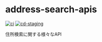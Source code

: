 # address-search-apis

[![ci](https://github.com/nekochans/address-search-apis/actions/workflows/ci.yml/badge.svg)](https://github.com/nekochans/address-search-apis/actions/workflows/ci.yml)
[![cd-staging](https://github.com/nekochans/address-search-apis/actions/workflows/cd-staging.yml/badge.svg)](https://github.com/nekochans/address-search-apis/actions/workflows/cd-staging.yml)

住所検索に関する様々なAPI
